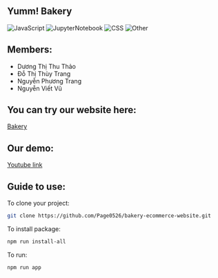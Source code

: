 ## Yumm! Bakery

![JavaScript](https://img.shields.io/badge/JavaScript-yellow)
![JupyterNotebook](https://img.shields.io/badge/JupyterNotebook-orange)
![CSS](https://img.shields.io/badge/CSS-green)
![Other](https://img.shields.io/badge/Other-gray)

## Members:

- Dương Thị Thu Thảo
- Đỗ Thị Thùy Trang
- Nguyễn Phương Trang
- Nguyễn Viết Vũ


## You can try our website here:

[Bakery](https://frontend1-uxc0.onrender.com/food/664379d735e9355fde5f36fa)


## Our demo:

[Youtube link](https://www.youtube.com/watch?v=vOn7sGf7v_M)


## Guide to use:

To clone your project:  
   ```bash
   git clone https://github.com/Page0526/bakery-ecommerce-website.git
   ```

To install package:
```bash
npm run install-all
```

To run:
```bash
npm run app
```
